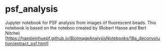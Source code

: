 # psf_analysis
Jupyter notebook for PSF analysis from images of fluorescent beads.
This notebook is based on the noteboo created by (Robert Hasse and Bert Nitche)[https://haesleinhuepf.github.io/BioImageAnalysisNotebooks/18a_deconvolution/extract_psf.html]
